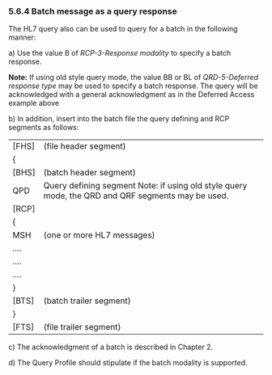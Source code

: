 ### 5.6.4 Batch message as a query response

The HL7 query also can be used to query for a batch in the following manner:

a) Use the value B of _RCP-3-Response modality_ to specify a batch response.

**Note:** If using old style query mode, the value BB or BL of _QRD-5-Deferred response type_ may be used to specify a batch response. The query will be acknowledged with a general acknowledgment as in the Deferred Access example above

b) In addition, insert into the batch file the query defining and RCP segments as follows:

|     |     |
| --- | --- |
| [FHS] | (file header segment) |
| \{ |  |
| [BHS] | (batch header segment) |
| QPD | Query defining segment Note: if using old style query mode, the QRD and QRF segments may be used. |
| [RCP] |  |
| \{ |  |
| MSH | (one or more HL7 messages) |
| .... |  |
| .... |  |
| .... |  |
| } |  |
| [BTS] | (batch trailer segment) |
| } |  |
| [FTS] | (file trailer segment) |

c) The acknowledgment of a batch is described in Chapter 2.

d) The Query Profile should stipulate if the batch modality is supported.

